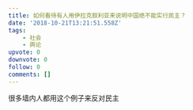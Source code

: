 ```yaml
---
title: 如何看待有人用伊拉克叙利亚来说明中国绝不能实行民主？
date: '2018-10-21T13:21:51.558Z'
tags:
    - 社会
    - 舆论
upvote: 0
downvote: 0
follow: 0
comments: []
---
```


很多墙内人都用这个例子来反对民主
